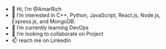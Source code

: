 - 👋 Hi, I’m @AmarRich
- 👀 I’m interested in C++, Python, JavaScript, React.js, Node.js, Express.js, and MongoDB.
- 🌱 I’m currently learning DevOps
- 💞️ I’m looking to collaborate on Project
- 📫 reach me on LinkedIn

<!---
AmarRich/AmarRich is a ✨ special ✨ repository because its `README.md` (this file) appears on your GitHub profile.
You can click the Preview link to take a look at your changes.
--->



